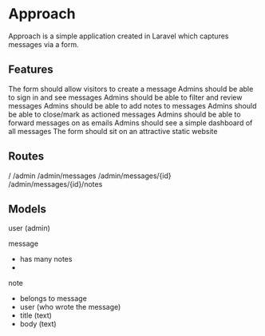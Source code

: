 # Approach

Approach is a simple application created in Laravel which captures messages via a form.

## Features

The form should allow visitors to create a message
Admins should be able to sign in and see messages
Admins should be able to filter and review messages
Admins should be able to add notes to messages
Admins should be able to close/mark as actioned messages
Admins should be able to forward messages on as emails
Admins should see a simple dashboard of all messages
The form should sit on an attractive static website

## Routes

/
/admin
/admin/messages
/admin/messages/{id}
/admin/messages/{id}/notes

## Models

user (admin)

message
  - has many notes
  - 

note
  - belongs to message
  - user (who wrote the message)
  - title (text)
  - body (text)